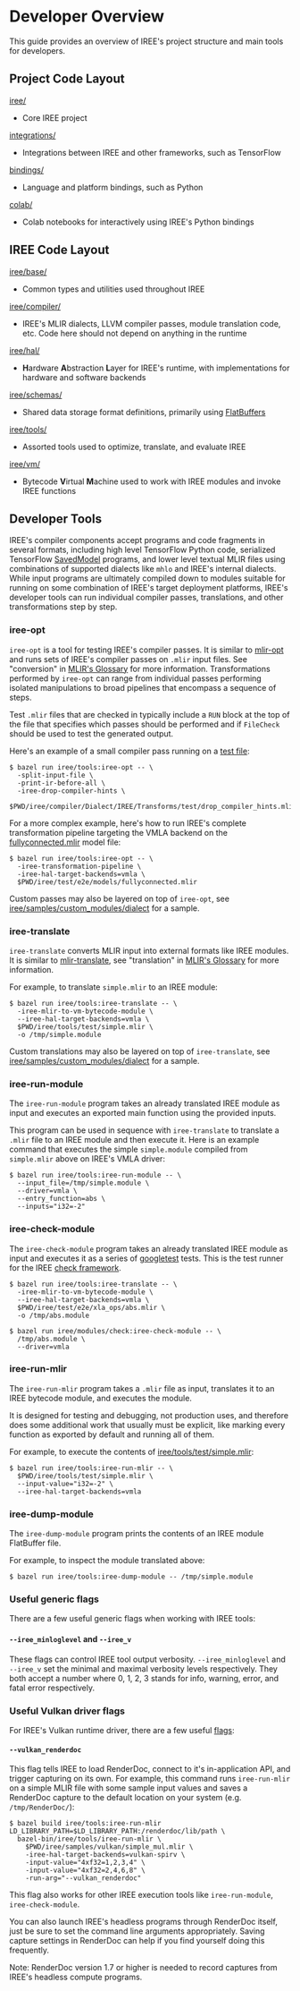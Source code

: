# Developer Overview

This guide provides an overview of IREE's project structure and main tools for
developers.

## Project Code Layout

[iree/](https://github.com/google/iree/blob/main/iree/)

*   Core IREE project

[integrations/](https://github.com/google/iree/blob/main/integrations/)

*   Integrations between IREE and other frameworks, such as TensorFlow

[bindings/](https://github.com/google/iree/blob/main/bindings/)

*   Language and platform bindings, such as Python

[colab/](https://github.com/google/iree/blob/main/colab/)

*   Colab notebooks for interactively using IREE's Python bindings

## IREE Code Layout

[iree/base/](https://github.com/google/iree/blob/main/iree/base/)

*   Common types and utilities used throughout IREE

[iree/compiler/](https://github.com/google/iree/blob/main/iree/compiler/)

*   IREE's MLIR dialects, LLVM compiler passes, module translation code, etc.
    Code here should not depend on anything in the runtime

[iree/hal/](https://github.com/google/iree/blob/main/iree/hal/)

*   **H**ardware **A**bstraction **L**ayer for IREE's runtime, with
    implementations for hardware and software backends

[iree/schemas/](https://github.com/google/iree/blob/main/iree/schemas/)

*   Shared data storage format definitions, primarily using
    [FlatBuffers](https://google.github.io/flatbuffers/)

[iree/tools/](https://github.com/google/iree/blob/main/iree/tools/)

*   Assorted tools used to optimize, translate, and evaluate IREE

[iree/vm/](https://github.com/google/iree/blob/main/iree/vm/)

*   Bytecode **V**irtual **M**achine used to work with IREE modules and invoke
    IREE functions

## Developer Tools

IREE's compiler components accept programs and code fragments in several
formats, including high level TensorFlow Python code, serialized TensorFlow
[SavedModel](https://www.tensorflow.org/guide/saved_model) programs, and lower
level textual MLIR files using combinations of supported dialects like `mhlo`
and IREE's internal dialects. While input programs are ultimately compiled down
to modules suitable for running on some combination of IREE's target deployment
platforms, IREE's developer tools can run individual compiler passes,
translations, and other transformations step by step.

### iree-opt

`iree-opt` is a tool for testing IREE's compiler passes. It is similar to
[mlir-opt](https://github.com/llvm/llvm-project/tree/master/mlir/tools/mlir-opt)
and runs sets of IREE's compiler passes on `.mlir` input files. See "conversion"
in [MLIR's Glossary](https://mlir.llvm.org/getting_started/Glossary/#conversion)
for more information. Transformations performed by `iree-opt` can range from
individual passes performing isolated manipulations to broad pipelines that
encompass a sequence of steps.

Test `.mlir` files that are checked in typically include a `RUN` block at the
top of the file that specifies which passes should be performed and if
`FileCheck` should be used to test the generated output.

Here's an example of a small compiler pass running on a
[test file](https://github.com/google/iree/blob/main/iree/compiler/Dialect/IREE/Transforms/test/drop_compiler_hints.mlir):

```shell
$ bazel run iree/tools:iree-opt -- \
  -split-input-file \
  -print-ir-before-all \
  -iree-drop-compiler-hints \
  $PWD/iree/compiler/Dialect/IREE/Transforms/test/drop_compiler_hints.mlir
```

For a more complex example, here's how to run IREE's complete transformation
pipeline targeting the VMLA backend on the
[fullyconnected.mlir](https://github.com/google/iree/blob/main/iree/test/e2e/models/fullyconnected.mlir)
model file:

```shell
$ bazel run iree/tools:iree-opt -- \
  -iree-transformation-pipeline \
  -iree-hal-target-backends=vmla \
  $PWD/iree/test/e2e/models/fullyconnected.mlir
```

Custom passes may also be layered on top of `iree-opt`, see
[iree/samples/custom_modules/dialect](https://github.com/google/iree/blob/main/iree/samples/custom_modules/dialect)
for a sample.

### iree-translate

`iree-translate` converts MLIR input into external formats like IREE modules. It
is similar to
[mlir-translate](https://github.com/llvm/llvm-project/tree/master/mlir/tools/mlir-translate),
see "translation" in
[MLIR's Glossary](https://mlir.llvm.org/getting_started/Glossary/#translation)
for more information.

For example, to translate `simple.mlir` to an IREE module:

```shell
$ bazel run iree/tools:iree-translate -- \
  -iree-mlir-to-vm-bytecode-module \
  --iree-hal-target-backends=vmla \
  $PWD/iree/tools/test/simple.mlir \
  -o /tmp/simple.module
```

Custom translations may also be layered on top of `iree-translate`, see
[iree/samples/custom_modules/dialect](https://github.com/google/iree/blob/main/iree/samples/custom_modules/dialect)
for a sample.

### iree-run-module

The `iree-run-module` program takes an already translated IREE module as input
and executes an exported main function using the provided inputs.

This program can be used in sequence with `iree-translate` to translate a
`.mlir` file to an IREE module and then execute it. Here is an example command
that executes the simple `simple.module` compiled from `simple.mlir` above on
IREE's VMLA driver:

```shell
$ bazel run iree/tools:iree-run-module -- \
  --input_file=/tmp/simple.module \
  --driver=vmla \
  --entry_function=abs \
  --inputs="i32=-2"
```

### iree-check-module

The `iree-check-module` program takes an already translated IREE module as input
and executes it as a series of
[googletest](https://github.com/google/googletest) tests. This is the test
runner for the IREE
[check framework](https://github.com/google/iree/tree/main/docs/developing_iree/testing_guide.md#end-to-end-tests).

```shell
$ bazel run iree/tools:iree-translate -- \
  -iree-mlir-to-vm-bytecode-module \
  --iree-hal-target-backends=vmla \
  $PWD/iree/test/e2e/xla_ops/abs.mlir \
  -o /tmp/abs.module
```

```shell
$ bazel run iree/modules/check:iree-check-module -- \
  /tmp/abs.module \
  --driver=vmla
```

### iree-run-mlir

The `iree-run-mlir` program takes a `.mlir` file as input, translates it to an
IREE bytecode module, and executes the module.

It is designed for testing and debugging, not production uses, and therefore
does some additional work that usually must be explicit, like marking every
function as exported by default and running all of them.

For example, to execute the contents of
[iree/tools/test/simple.mlir](https://github.com/google/iree/blob/main/iree/tools/test/simple.mlir):

```shell
$ bazel run iree/tools:iree-run-mlir -- \
  $PWD/iree/tools/test/simple.mlir \
  --input-value="i32=-2" \
  --iree-hal-target-backends=vmla
```

### iree-dump-module

The `iree-dump-module` program prints the contents of an IREE module FlatBuffer
file.

For example, to inspect the module translated above:

```shell
$ bazel run iree/tools:iree-dump-module -- /tmp/simple.module
```

### Useful generic flags

There are a few useful generic flags when working with IREE tools:

#### `--iree_minloglevel` and `--iree_v`

These flags can control IREE tool output verbosity. `--iree_minloglevel` and
`--iree_v` set the minimal and maximal verbosity levels respectively. They both
accept a number where 0, 1, 2, 3 stands for info, warning, error, and fatal
error respectively.

### Useful Vulkan driver flags

For IREE's Vulkan runtime driver, there are a few useful
[flags](https://github.com/google/iree/blob/main/iree/hal/vulkan/vulkan_driver.cc):

#### `--vulkan_renderdoc`

This flag tells IREE to load RenderDoc, connect to it's in-application API, and
trigger capturing on its own. For example, this command runs `iree-run-mlir` on
a simple MLIR file with some sample input values and saves a RenderDoc capture
to the default location on your system (e.g. `/tmp/RenderDoc/`):

```shell
$ bazel build iree/tools:iree-run-mlir
LD_LIBRARY_PATH=$LD_LIBRARY_PATH:/renderdoc/lib/path \
  bazel-bin/iree/tools/iree-run-mlir \
    $PWD/iree/samples/vulkan/simple_mul.mlir \
    -iree-hal-target-backends=vulkan-spirv \
    -input-value="4xf32=1,2,3,4" \
    -input-value="4xf32=2,4,6,8" \
    -run-arg="--vulkan_renderdoc"
```

This flag also works for other IREE execution tools like `iree-run-module`,
`iree-check-module`.

You can also launch IREE's headless programs through RenderDoc itself, just be
sure to set the command line arguments appropriately. Saving capture settings in
RenderDoc can help if you find yourself doing this frequently.

Note: RenderDoc version 1.7 or higher is needed to record captures from IREE's
headless compute programs.
